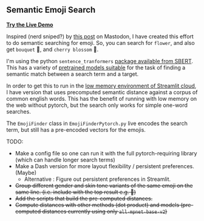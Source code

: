 
## Semantic Emoji Search

**[Try the Live Demo](https://emoji-find.streamlit.app)**

Inspired (nerd sniped?) by [this post](https://data-folks.masto.host/@archie/109543055657581394) on Mastodon, I have created this effort to do semantic searching for emoji. So, you can search for `flower`, and also get `bouquet` 💐, and `cherry blossom` 🌸.

I'm using the python `sentence_tranformers` [package available from SBERT](https://www.sbert.net/index.html). This has a variety of [pretrained models suitable](https://www.sbert.net/docs/pretrained_models.htm) for the task of finding a semantic match between a search term and a target.

In order to get this to run in the [low memory environment of Streamlit cloud](https://emoji-find.streamlit.app), I have version that uses precomputed semantic distance against a corpus of common english words. This has the benefit of running with low memory on the web without pytorch, but the search only works for simple one-word searches.

The `EmojiFinder` class in `EmojiFinderPytorch.py` live encodes the search term, but still has a pre-encoded vectors for the emojis.

TODO:

* Make a config file so one can run it with the full pytorch-requiring library (which can handle longer search terms)
* Make a Dash version for more layout flexibility / persistent preferences. (Maybe)
  * Alternative : Figure out persistent preferences in Streamlit.
* ~~Group different gender and skin tone variants of the same emoji on the same line. (i.e. include with the top result e.g. :supervillain:)~~
* ~~Add the scripts that build the pre-computed distances.~~
* ~~Compute distances with other methods (dot product) and models (pre-computed distances currently using only `all-mpnet-base-v2`)~~
